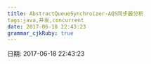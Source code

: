 ```yaml
---
title: AbstractQueueSynchroizer-AQS同步器分析 
tags:java,并发,concurrent
date: 2017-06-18 22:43:23
grammar_cjkRuby: true
---
```

日期: 2017-06-18 22:43:23


